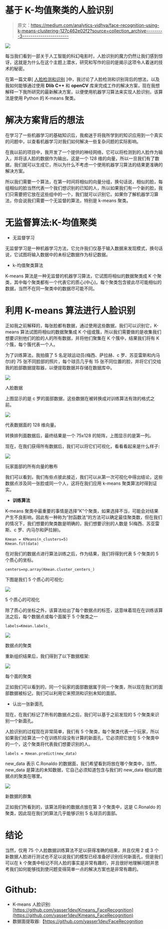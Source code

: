 # 基于 K-均值聚类的人脸识别

> 原文：<https://medium.com/analytics-vidhya/face-recognition-using-k-means-clustering-127c462e02f2?source=collection_archive---------3----------------------->

![](img/81f7c0989e4938307b5bfa475a5de683.png)

每当我们看到一部关于人工智能的科幻电影时，人脸识别的魔力仍然让我们感到惊讶，这就是为什么在这个主题上潜水，研究和写作的目的是揭示这项令人着迷的技术的秘密。

在第一篇文章[ [人脸检测和识别](https://www.linkedin.com/pulse/face-detection-recognition-yasser-chihab/) ]中，我讨论了人脸检测和识别背后的想法，以及我如何能够通过使用 **Dlib C++** 和 **openCV** 库来完成工作的解决方案，现在我想解释一下我所研究的最新解决方案，以便使用机器学习算法来实现人脸识别，该算法是使用 Python 的 K-means 聚类。

# 解决方案背后的想法

在学习了一些机器学习的基础知识后，我痴迷于将我所学到的知识应用到一个真实的问题中，以查看机器学习对我们如何解决一些复杂问题的实际影响。

在我以前的项目中，我开发了一个提供的神经网络，它可以将检测到的人脸作为输入，并将该人脸的数据作为输出，这是一个 128 维的向量，所以一旦我们有了数据，我们就可以生成它，所以为什么不考虑一个使用机器学习算法的结果更准确的解决方案。

所以我们需要一个算法，在第一时间将相似的向量分组，换句话说，相似的脸，每组相似的脸当然代表一个我们想识别的已知的人，所以如果我们有一个新的脸，我们只需要把它放在这些组中的一个，我们就可以识别它。如果你了解机器学习算法，你会说我们需要一个无监督的算法，特别是 k-means 聚类。

# 无监督算法:K-均值聚类

*   无监督学习

无监督学习是一种机器学习方法，它允许我们仅基于输入数据来发现模式，换句话说，它试图将输入数据中的未标记数据作为标记数据。

*   k-均值聚类算法

K-means 算法是一种无监督的机器学习算法，它试图将相似的数据聚类成 K 个聚类，其中每个聚类都有一个代表它的质心(中心)。每个聚类包含彼此尽可能相似的数据，当然不在同一聚类中的数据尽可能不同。

# 利用 K-means 算法进行人脸识别

正如我之前解释的，每张脸都有数据，通过使用这些数据，我们可以识别它，K-means 算法试图将相似的数据聚集成 K 个组或簇，所以我们需要做的是收集我们想要识别他们的脸的人的所有数据，并将他们聚集在 K 个簇中，结果我们将有 K 个簇，每个簇代表一个人。

为了训练算法，我拍摄了 5 名足球运动员(梅西、萨拉赫、c 罗、苏亚雷斯和内马尔)的 75 张不同脸部的照片，每个球员几乎有 15 张不同位置的脸，并将它们交给我的脸部数据提取器，以便提取数据并存储在数据库中。

![](img/57c274f0ff2e8d8042817e7f464a6e99.png)

人脸数据

上图显示的是 c 罗的面部数据，这些数据在被转换成对训练算法有效的格式之前。

![](img/41c98c1d5da3dcd212a3744d20ee0bce.png)

代表数据面的 128 维向量。

转换排列面数据后，最终结果是一个 75x128 的矩阵，上图显示的是第一列。

现在，在我们获得所有数据后，我们可以将它们可视化，看看看起来是什么样子:

![](img/b999324bdb7aefa8130e6bbe8dce7eed.png)

玩家面部的所有向量的散布

我们可以看到，我们有些点彼此接近，我们可以从第一次可视化中得出结论，这些数据点涉及同一张脸或同一个人，这将在我们应用 k-means 聚类算法时得到证实。

*   **训练算法**

K-means 聚类中最重要的事情是选择“K”个聚类，如果选择不当，可能会对结果产生不良影响，因此有一种称为“肘函数法”的方法可以确定最佳聚类数，但在我们的情况下，我们想要的聚类数是明确的，我们想要识别的人数是 5(梅西、苏亚雷斯、c 罗、内马尔和萨拉赫)。

```
Kmean = KMeans(n_clusters=5)
Kmean.fit(data)
```

在对我们的数据点进行算法训练之后，作为结果，我们将得到代表 5 个聚类的 5 个质心的坐标。

```
centers=np.array(Kmean.cluster_centers_)
```

下图是我们 5 个质心的可视化:

![](img/fdb84488022dec95b534371f1409ef98.png)

5 个质心的可视化

除了质心的坐标之外，该算法给出了每个数据点的标签，这意味着现在在训练该算法之后，每个数据点或每个面属于 5 个聚类之一

```
labels=Kmean.labels_
```

![](img/b26151b57332232c21467481b9039b18.png)

数据点的聚类

重新组织结果后，我们得到了以下数据框架:

![](img/9de8ca0b529e7611fdb9c6539a2902fe.png)

每个面的聚类

正如我们可以看到的，同一个玩家的面部数据属于同一个聚类，所以现在我们的面部数据被标记，我们可以利用它来预测和识别未知的面部。

*   认出一张新面孔

现在，在我们标记了所有的数据点之后，我们可以基于之前发现的 5 个聚类来识别一个新面孔。

人脸识别的过程现在非常简单，我们有 5 个聚类，每个聚类代表一个玩家，所以如果我们给算法一个在训练阶段没有计算的新面孔，它必须把它放在 5 个聚类中的一个，这个聚类将代表我们想要识别的人。

```
labels = Kmean.predict(new_data)
```

new_data 表示 C.Ronaldo 的数据面，我们希望看到将放在哪个聚类中，当然，new_data 是算法的未知数据，它自己必须知道包含与我们的 new_data 相似的数据点的聚类在哪里。

![](img/20aebf65178f3e6b18aa154393fbd3b6.png)

新数据的群集

正如我们所看到的，该算法将新的数据点放在第 3 个聚类中，这是 C.Ronaldo 的聚类，因此现在我们的算法几乎能够识别 5 名球员的面部。

# 结论

当然，仅用 75 个人脸数据训练算法不足以获得准确的结果，并且仅用 2 或 3 个新数据人脸进行测试也不足以说我们的模型已经准备好识别任何新面孔，但是我们可以在 k 个聚类中标记不同人脸的事实是非常有趣的，并且很好地理解问题并思考我们如何能够找到使问题变得简单一点的解决方案也是非常有趣的。

# Github:

*   K-means 人脸识别:[https://github.com/yasser1dev/Kmeans_FaceRecognition](https://github.com/yasser1dev/Kmeans_FaceRecognition)
*   数据面提取器:【https://github.com/yasser1dev/FaceRecognition 